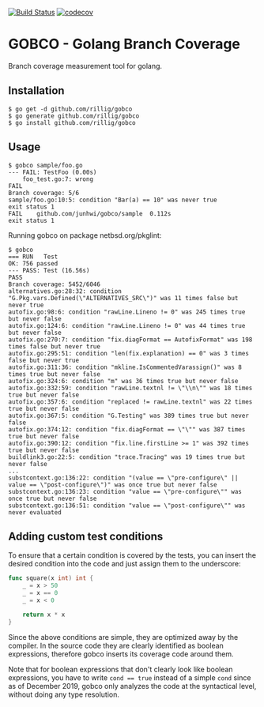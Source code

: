 [![Build Status](https://travis-ci.com/rillig/gobco.svg?branch=master)](https://travis-ci.com/rillig/gobco)
[![codecov](https://codecov.io/gh/rillig/gobco/branch/master/graph/badge.svg)](https://codecov.io/gh/rillig/gobco)

# GOBCO - Golang Branch Coverage

Branch coverage measurement tool for golang.

## Installation

```text
$ go get -d github.com/rillig/gobco
$ go generate github.com/rillig/gobco
$ go install github.com/rillig/gobco
```

## Usage

```text
$ gobco sample/foo.go
--- FAIL: TestFoo (0.00s)
    foo_test.go:7: wrong
FAIL
Branch coverage: 5/6
sample/foo.go:10:5: condition "Bar(a) == 10" was never true
exit status 1
FAIL    github.com/junhwi/gobco/sample  0.112s
exit status 1
```

Running gobco on package netbsd.org/pkglint:

```text
$ gobco
=== RUN   Test
OK: 756 passed
--- PASS: Test (16.56s)
PASS
Branch coverage: 5452/6046
alternatives.go:28:32: condition "G.Pkg.vars.Defined(\"ALTERNATIVES_SRC\")" was 11 times false but never true
autofix.go:98:6: condition "rawLine.Lineno != 0" was 245 times true but never false
autofix.go:124:6: condition "rawLine.Lineno != 0" was 44 times true but never false
autofix.go:270:7: condition "fix.diagFormat == AutofixFormat" was 198 times false but never true
autofix.go:295:51: condition "len(fix.explanation) == 0" was 3 times false but never true
autofix.go:311:36: condition "mkline.IsCommentedVarassign()" was 8 times true but never false
autofix.go:324:6: condition "m" was 36 times true but never false
autofix.go:332:59: condition "rawLine.textnl != \"\\n\"" was 18 times true but never false
autofix.go:357:6: condition "replaced != rawLine.textnl" was 22 times true but never false
autofix.go:367:5: condition "G.Testing" was 389 times true but never false
autofix.go:374:12: condition "fix.diagFormat == \"\"" was 387 times true but never false
autofix.go:390:12: condition "fix.line.firstLine >= 1" was 392 times true but never false
buildlink3.go:22:5: condition "trace.Tracing" was 19 times true but never false
...
substcontext.go:136:22: condition "(value == \"pre-configure\" || value == \"post-configure\")" was once true but never false
substcontext.go:136:23: condition "value == \"pre-configure\"" was once true but never false
substcontext.go:136:51: condition "value == \"post-configure\"" was never evaluated
```

## Adding custom test conditions

To ensure that a certain condition is covered by the tests, you can insert
the desired condition into the code and just assign them to the underscore:

~~~go
func square(x int) int {
    _ = x > 50
    _ = x == 0
    _ = x < 0

    return x * x
}
~~~

Since the above conditions are simple, they are optimized away by the compiler.
In the source code they are clearly identified as boolean expressions, therefore
gobco inserts its coverage code around them.

Note that for boolean expressions that don't clearly look like boolean
expressions, you have to write `cond == true` instead of a simple `cond` since
as of December 2019, gobco only analyzes the code at the syntactical level,
without doing any type resolution.
